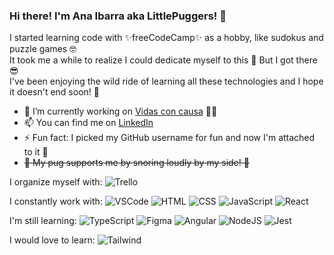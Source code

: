 ### Hi there! I'm Ana Ibarra aka LittlePuggers! 👋

I started learning code with ✨freeCodeCamp✨ as a hobby, like sudokus and puzzle games 🤓  
It took me a while to realize I could dedicate myself to this 🤪 But I got there 😎  
I've been enjoying the wild ride of learning all these technologies and I hope it doesn't end soon! 🤩  
  
  
- 🔭 I’m currently working on [Vidas con causa](https://github.com/LittlePuggers/vidas-con-causa-medic) 🐶💕
- 📫 You can find me on [LinkedIn](https://www.linkedin.com/in/anaibarram/)
- ⚡ Fun fact: I picked my GitHub username for fun and now I'm attached to it 🙈
- ~~🐶 My pug supports me by snoring loudly by my side! 🤍~~
  
  
I organize myself with:
![Trello](https://img.shields.io/badge/Trello-0052CC?style=for-the-badge&logo=trello&logoColor=white)

I constantly work with:
![VSCode](https://img.shields.io/badge/VSCode-0078D4?style=for-the-badge&logo=visual%20studio%20code&logoColor=white)
![HTML](https://img.shields.io/badge/HTML5-E34F26?style=for-the-badge&logo=html5&logoColor=white)
![CSS](https://img.shields.io/badge/CSS3-1572B6?style=for-the-badge&logo=css3&logoColor=white)
![JavaScript](https://img.shields.io/badge/JavaScript-323330?style=for-the-badge&logo=javascript&logoColor=F7DF1E)
![React](https://img.shields.io/badge/React-20232A?style=for-the-badge&logo=react&logoColor=61DAFB)

I'm still learning:
![TypeScript](https://img.shields.io/badge/TypeScript-007ACC?style=for-the-badge&logo=typescript&logoColor=white)
![Figma](https://img.shields.io/badge/Figma-F24E1E?style=for-the-badge&logo=figma&logoColor=white)
![Angular](https://img.shields.io/badge/Angular-DD0031?style=for-the-badge&logo=angular&logoColor=white)
![NodeJS](https://img.shields.io/badge/Node.js-339933?style=for-the-badge&logo=nodedotjs&logoColor=white)
![Jest](https://img.shields.io/badge/Jest-C21325?style=for-the-badge&logo=jest&logoColor=white)

I would love to learn:
![Tailwind](https://img.shields.io/badge/Tailwind_CSS-38B2AC?style=for-the-badge&logo=tailwind-css&logoColor=white)

